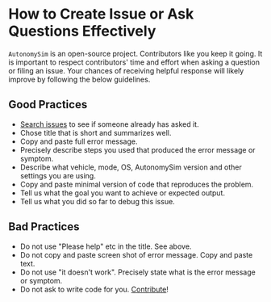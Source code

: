 # How to Create Issue or Ask Questions Effectively

`AutonomySim` is an open-source project. Contributors like you keep it going. It is important to respect contributors' time and effort when asking a question or filing an issue. Your chances of receiving helpful response will likely improve by following the below guidelines.

## Good Practices

* [Search issues](https://github.com/nervosys/AutonomySim/issues?utf8=%E2%9C%93&q=is%3Aissue) to see if someone already has asked it.
* Chose title that is short and summarizes well. 
* Copy and paste full error message.
* Precisely describe steps you used that produced the error message or symptom.
* Describe what vehicle, mode, OS, AutonomySim version and other settings you are using.
* Copy and paste minimal version of code that reproduces the problem.
* Tell us what the goal you want to achieve or expected output.
* Tell us what you did so far to debug this issue.

## Bad Practices

* Do not use "Please help" etc in the title. See above.
* Do not copy and paste screen shot of error message. Copy and paste text.
* Do not use "it doesn't work". Precisely state what is the error message or symptom.
* Do not ask to write code for you. [Contribute](CONTRIBUTING.md)!
